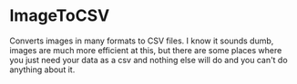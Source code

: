 # ImageToCSV
Converts images in many formats to CSV files. I know it sounds dumb, images are much more efficient at this, but there are some places where you just need your data as a csv and nothing else will do and you can't do anything about it.
